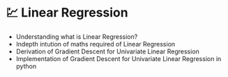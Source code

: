 # 💹 Linear Regression
-  Understanding what is Linear Regression?
-  Indepth intution of maths required of Linear Regression
-  Derivation of Gradient Descent for Univariate Linear Regression
-  Implementation of Gradient Descent for Univariate Linear Regression in python
